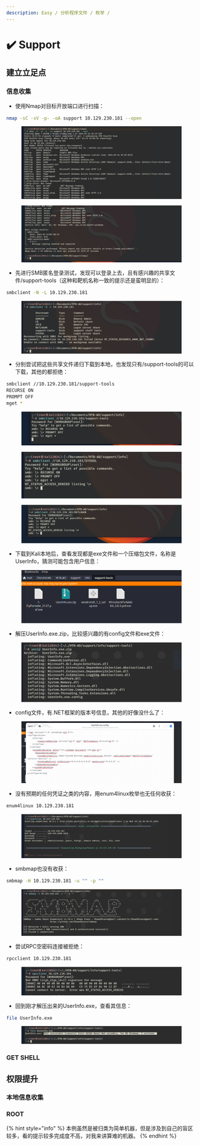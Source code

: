 ```yaml
---
description: Easy / 分析程序文件 / 枚举 /
---
```


# ✔️ Support

## 建立立足点

### 信息收集

* 使用Nmap对目标开放端口进行扫描：

```bash
nmap -sC -sV -p- -oA support 10.129.230.181 --open
```

<figure><img src="../../.gitbook/assets/1.png" alt=""><figcaption></figcaption></figure>

<figure><img src="../../.gitbook/assets/2.png" alt=""><figcaption></figcaption></figure>

* 先进行SMB匿名登录测试，发现可以登录上去，且有感兴趣的共享文件/support-tools（这种和靶机名称一致的提示还是蛮明显的）：

```bash
smbclient -N -L 10.129.230.181
```

<figure><img src="../../.gitbook/assets/3 (9).png" alt=""><figcaption></figcaption></figure>

* 分别尝试把这些共享文件递归下载到本地，也发现只有/support-tools的可以下载，其他的都拒绝：

```bash
smbclient //10.129.230.181/support-tools
RECURSE ON
PROMPT OFF
mget *
```

<figure><img src="../../.gitbook/assets/4.png" alt=""><figcaption></figcaption></figure>

<figure><img src="../../.gitbook/assets/5.png" alt=""><figcaption></figcaption></figure>

<figure><img src="../../.gitbook/assets/6.png" alt=""><figcaption></figcaption></figure>

* 下载到Kali本地后，查看发现都是exe文件和一个压缩包文件，名称是UserInfo，猜测可能包含用户信息：

<figure><img src="../../.gitbook/assets/7.png" alt=""><figcaption></figcaption></figure>

* 解压UserInfo.exe.zip，比较感兴趣的有config文件和exe文件：

<figure><img src="../../.gitbook/assets/8.png" alt=""><figcaption></figcaption></figure>

* config文件，有.NET框架的版本号信息，其他的好像没什么了：

<figure><img src="../../.gitbook/assets/9.png" alt=""><figcaption></figcaption></figure>

* 没有预期的任何凭证之类的内容，用enum4linux枚举也无任何收获：

```bash
enum4linux 10.129.230.181
```

<figure><img src="../../.gitbook/assets/10.png" alt=""><figcaption></figcaption></figure>

* smbmap也没有收获：

```bash
smbmap -H 10.129.230.181 -u "" -p ""
```

<figure><img src="../../.gitbook/assets/11 (8).png" alt=""><figcaption></figcaption></figure>

* 尝试RPC空密码连接被拒绝：

```bash
rpcclient 10.129.230.181
```

<figure><img src="../../.gitbook/assets/12 (9).png" alt=""><figcaption></figcaption></figure>

* 回到刚才解压出来的UserInfo.exe，查看其信息：

```bash
file UserInfo.exe
```

<figure><img src="../../.gitbook/assets/13 (9).png" alt=""><figcaption></figcaption></figure>



### GET SHELL







## 权限提升

### 本地信息收集













### ROOT





















{% hint style="info" %}
本例虽然是被归类为简单机器，但是涉及到自己的盲区较多，看的提示较多完成度不高，对我来讲算难的机器。
{% endhint %}
